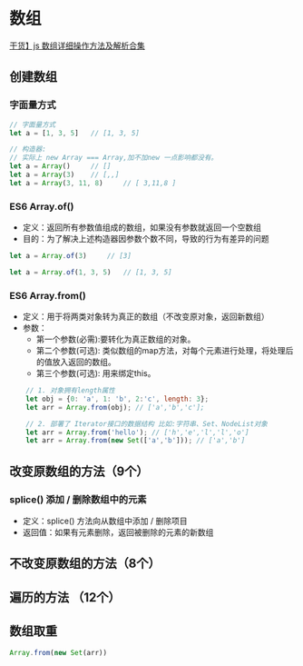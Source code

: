 # 数组

[干货】js 数组详细操作方法及解析合集](https://juejin.cn/post/6844903614918459406?utm_source=gold_browser_extension%3Futm_source%3Dgold_browser_extension#heading-0)

## 创建数组
### 字面量方式

```javascript
// 字面量方式
let a = [1, 3, 5]   // [1, 3, 5]

// 构造器:
// 实际上 new Array === Array,加不加new 一点影响都没有。
let a = Array()     // [] 
let a = Array(3)    // [,,] 
let a = Array(3, 11, 8)     // [ 3,11,8 ]
```

### ES6 Array.of()

- 定义：返回所有参数值组成的数组，如果没有参数就返回一个空数组
- 目的：为了解决上述构造器因参数个数不同，导致的行为有差异的问题

```javascript
let a = Array.of(3)     // [3]

let a = Array.of(1, 3, 5)   // [1, 3, 5]
```

### ES6 Array.from()

- 定义：用于将两类对象转为真正的数组（不改变原对象，返回新数组）
- 参数：
    - 第一个参数(必需):要转化为真正数组的对象。
    - 第二个参数(可选): 类似数组的map方法，对每个元素进行处理，将处理后的值放入返回的数组。
    - 第三个参数(可选): 用来绑定this。

```javascript
    // 1. 对象拥有length属性
    let obj = {0: 'a', 1: 'b', 2:'c', length: 3};
    let arr = Array.from(obj); // ['a','b','c'];

    // 2. 部署了 Iterator接口的数据结构 比如:字符串、Set、NodeList对象
    let arr = Array.from('hello'); // ['h','e','l','l','o']
    let arr = Array.from(new Set(['a','b'])); // ['a','b']
```



## 改变原数组的方法（9个）

### splice() 添加 / 删除数组中的元素

- 定义：splice() 方法向从数组中添加 / 删除项目
- 返回值：如果有元素删除，返回被删除的元素的新数组 

## 不改变原数组的方法（8个）

## 遍历的方法 （12个）




##  数组取重
```javascript
Array.from(new Set(arr))
```

<arrayMethod/>
